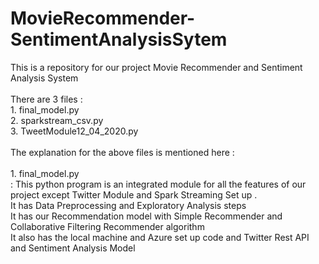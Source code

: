 # MovieRecommender-SentimentAnalysisSytem
This is a repository for our project Movie Recommender and Sentiment Analysis System  </br>
</br>
There are 3 files : </br>
                    1. final_model.py  </br>
                    2. sparkstream_csv.py </br>
                    3. TweetModule12_04_2020.py </br>
</br> The explanation for the above files is mentioned here : </br>
</br>1. final_model.py </br> : This python program is an integrated module for all the features of our project except Twitter Module and Spark Streaming Set up . </br> It has Data Preprocessing and Exploratory Analysis steps </br> It has our Recommendation model with Simple Recommender and Collaborative Filtering Recommender algorithm </br> It also has the local machine and Azure set up code and Twitter Rest API and Sentiment Analysis Model </br>
